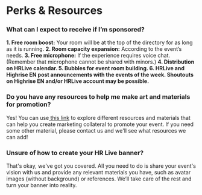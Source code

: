 # Perks & Resources

### What can I expect to receive if I’m sponsored?

**1. Free room boost:** Your room will be at the top of the directory for as long as it is running.
**2. Room capacity expansion:** According to the event’s needs.
**3. Free microphone:** If the experience requires voice chat. (Remember that microphone cannot be shared with minors.)
**4. Distribution on HRLive calendar.
5. Bubbles for event room building.
6. HRLive and Highrise EN post announcements with the events of the week.
Shoutouts on Highrise EN and/or HRLive account may be possible.**


### Do you have any resources to help me make art and materials for promotion?

Yes! You can use[ this link](https://pocketworlds.notion.site/Public-Facing-Assets-ef86c04f79ba4db49aed66ef43ae0c81) to explore different resources and materials that can help you create marketing collateral to promote your event. If you need some other material, please contact us and we'll see what resources we can add!

### Unsure of how to create your HR Live banner?

That's okay, we've got you covered. All you need to do is share your event's vision with us and provide any relevant materials you have, such as avatar images (without background) or references. We’ll take care of the rest and turn your banner into reality.

